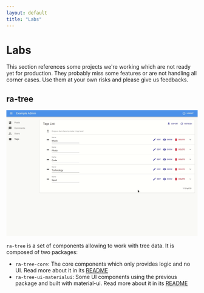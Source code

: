 ```yaml
---
layout: default
title: "Labs"
---
```


# Labs

This section references some projects we're working which are not ready yet for production. They probably miss some features or are not handling all corner cases. Use them at your own risks and please give us feedbacks.

## ra-tree

![ra-tree demo](./img/ra-tree.gif)

`ra-tree` is a set of components allowing to work with tree data. It is composed of two packages:

- `ra-tree-core`: The core components which only provides logic and no UI. Read more about it in its [README](https://github.com/marmelab/react-admin/blob/master/packages/ra-tree-core/README.md)
- `ra-tree-ui-materialui`: Some UI components using the previous package and built with material-ui. Read more about it in its [README](https://github.com/marmelab/react-admin/blob/master/packages/ra-tree-ui-materialui/README.md)
